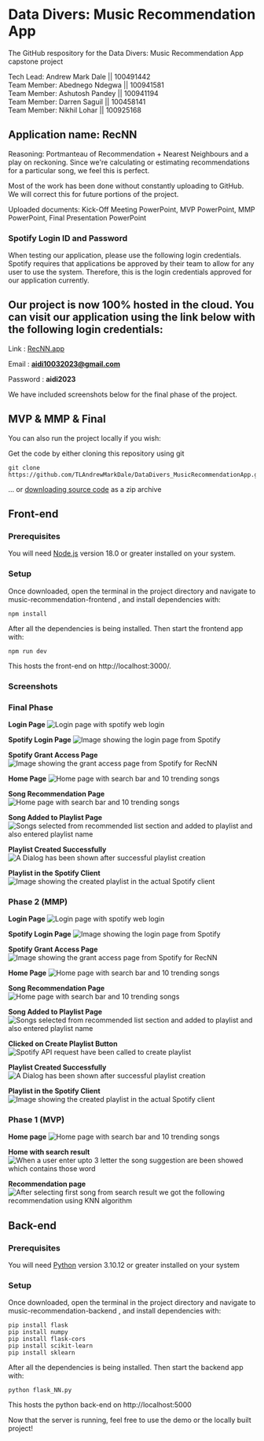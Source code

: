 
# Data Divers: Music Recommendation App
The GitHub respository for the Data Divers: Music Recommendation App capstone project

Tech Lead: Andrew Mark Dale || 100491442<br />
Team Member: Abednego Ndegwa || 100941581<br />
Team Member: Ashutosh Pandey || 100941194<br />
Team Member: Darren Saguil || 100458141<br />
Team Member: Nikhil Lohar || 100925168

## Application name: RecNN

Reasoning: Portmanteau of Recommendation + Nearest Neighbours and a play on reckoning. Since we're calculating or estimating recommendations for a particular song, we feel this is perfect.

Most of the work has been done without constantly uploading to GitHub. We will correct this for future portions of the project.

Uploaded documents:
Kick-Off Meeting PowerPoint, MVP PowerPoint, MMP PowerPoint, Final Presentation PowerPoint

### Spotify Login ID and Password

When testing our application, please use the following login credentials. Spotify requires that applications be approved by their team to allow for any user to use the system. Therefore, this is the login credentials approved for our application currently. 

## **Our project is now 100% hosted in the cloud. You can visit our application using the link below with the following login credentials:**

Link : [RecNN.app](https://recnn.app) 

Email : **aidi10032023@gmail.com**

Password : **aidi2023**

We have included screenshots below for the final phase of the project.

## **MVP** & **MMP** & **Final**

You can also run the project locally if you wish:

Get the code by either cloning this repository using git

    git clone https://github.com/TLAndrewMarkDale/DataDivers_MusicRecommendationApp.git


... or [downloading source code](https://github.com/TLAndrewMarkDale/DataDivers_MusicRecommendationApp/archive/refs/heads/dev.zip) as a zip archive

## Front-end

###  Prerequisites

You will need [Node.js](https://nodejs.org) version 18.0 or greater installed on your system.

### Setup

Once downloaded, open the terminal in the project directory and navigate to music-recommendation-frontend , and install dependencies with:

    npm install

After all the dependencies is being installed. Then start the frontend app with:

    npm run dev

This hosts the front-end on http://localhost:3000/.

### Screenshots

### Final Phase

**Login Page**
![Login page with spotify web login](https://github.com/TLAndrewMarkDale/DataDivers_MusicRecommendationApp/blob/dev/screenshot/1.png)

**Spotify Login Page**
![Image showing the login page from Spotify](https://github.com/TLAndrewMarkDale/DataDivers_MusicRecommendationApp/blob/main/screenshot/spotifylogin.png)

**Spotify Grant Access Page**
![Image showing the grant access page from Spotify for RecNN](https://github.com/TLAndrewMarkDale/DataDivers_MusicRecommendationApp/blob/main/screenshot/grantaccess.png)

**Home Page**
![Home page with search bar and 10 trending songs](https://github.com/TLAndrewMarkDale/DataDivers_MusicRecommendationApp/blob/dev/screenshot/2%20after%20login.png)

**Song Recommendation Page**
![Home page with search bar and 10 trending songs](https://github.com/TLAndrewMarkDale/DataDivers_MusicRecommendationApp/blob/main/screenshot/recommendationpage.PNG)

**Song Added to Playlist Page**
![Songs selected from recommended list section and added to playlist and also entered playlist name](https://github.com/TLAndrewMarkDale/DataDivers_MusicRecommendationApp/blob/main/screenshot/exampleplaylist.PNG)

**Playlist Created Successfully**
![A Dialog has been shown after successful playlist creation ](https://github.com/TLAndrewMarkDale/DataDivers_MusicRecommendationApp/blob/dev/screenshot/final%20playlist%20success.png)

**Playlist in the Spotify Client**
![Image showing the created playlist in the actual Spotify client](https://github.com/TLAndrewMarkDale/DataDivers_MusicRecommendationApp/blob/main/screenshot/playlistinspotify.PNG)


### Phase 2 (MMP)

**Login Page**
![Login page with spotify web login](https://github.com/TLAndrewMarkDale/DataDivers_MusicRecommendationApp/blob/dev/screenshot/1.png)

**Spotify Login Page**
![Image showing the login page from Spotify](https://github.com/TLAndrewMarkDale/DataDivers_MusicRecommendationApp/blob/main/screenshot/spotifylogin.png)

**Spotify Grant Access Page**
![Image showing the grant access page from Spotify for RecNN](https://github.com/TLAndrewMarkDale/DataDivers_MusicRecommendationApp/blob/main/screenshot/grantaccess.png)

**Home Page**
![Home page with search bar and 10 trending songs](https://github.com/TLAndrewMarkDale/DataDivers_MusicRecommendationApp/blob/dev/screenshot/2%20after%20login.png)

**Song Recommendation Page**
![Home page with search bar and 10 trending songs](https://github.com/TLAndrewMarkDale/DataDivers_MusicRecommendationApp/blob/dev/screenshot/3%20song%20selection.png)

**Song Added to Playlist Page**
![Songs selected from recommended list section and added to playlist and also entered playlist name](https://github.com/TLAndrewMarkDale/DataDivers_MusicRecommendationApp/blob/dev/screenshot/4%20songs%20added%20to%20playlist.png)

**Clicked on Create Playlist Button**
![Spotify API request have been called to create playlist](https://github.com/TLAndrewMarkDale/DataDivers_MusicRecommendationApp/blob/dev/screenshot/5%20Sent%20request%20for%20playlist%20creation.png)

**Playlist Created Successfully**
![A Dialog has been shown after successful playlist creation ](https://github.com/TLAndrewMarkDale/DataDivers_MusicRecommendationApp/blob/dev/screenshot/Playlist%20Create%20successfully.png)

**Playlist in the Spotify Client**
![Image showing the created playlist in the actual Spotify client](https://github.com/TLAndrewMarkDale/DataDivers_MusicRecommendationApp/blob/main/screenshot/playlistcreated.PNG)

### Phase 1 (MVP)

**Home page**
![Home page with search bar and 10 trending songs](https://github.com/TLAndrewMarkDale/DataDivers_MusicRecommendationApp/blob/dev/screenshot/Home.png)

**Home with search result**
![When a user enter upto 3 letter the song suggestion are been showed which contains those word](https://github.com/TLAndrewMarkDale/DataDivers_MusicRecommendationApp/blob/dev/screenshot/Home%20with%20search%20bar.png)

**Recommendation page**
![After selecting first song from search result we got the following recommendation using KNN algorithm](https://github.com/TLAndrewMarkDale/DataDivers_MusicRecommendationApp/blob/dev/screenshot/Recommendation.png)

## Back-end

###  Prerequisites

You will need [Python](https://www.python.org/downloads/) version 3.10.12 or greater installed on your system

### Setup

Once downloaded, open the terminal in the project directory and navigate to music-recommendation-backend , and install dependencies with:

    pip install flask
    pip install numpy
    pip install flask-cors
    pip install scikit-learn
    pip install sklearn


After all the dependencies is being installed. Then start the backend app with:

    python flask_NN.py

This hosts the python back-end on http://localhost:5000

Now that the server is running, feel free to use the demo or the locally built project!
